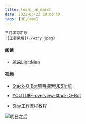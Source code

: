 ```yaml
---
title: learn_ue_march
date: 2022-03-22 18:03:50
tags: [UE,Game]
---
```

```  
三月学习汇总 
![王者荣耀](./wzry.jpeg)
```
<!-- more -->
#### 阅读  
* [渲染LightMap](https://zhuanlan.zhihu.com/p/477799165)

#### 视频  
* [Stack-O-Bot项目探索UE5功能](https://www.bilibili.com/video/BV1D34y1b7uh/)
* [YOUTUBE-overview-Stack-O-Bot](https://www.youtube.com/watch?v=9fqMCSaQ1Nk)

* [Slay工作流程教程](https://www.bilibili.com/video/BV1P3411p7K1?spm_id_from=0.0.header_right.fav_list.click)


![明日之后](./mrzh.jpeg)